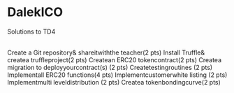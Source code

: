 # DalekICO
Solutions to TD4 

<br/> Create a Git repository& shareitwiththe teacher(2 pts)
Install Truffle& createa truffleproject(2 pts)
Createan ERC20 tokencontract(2 pts)
Createa migration  to deployyourcontract(s) (2 pts)
Createtestingroutines (2 pts)
Implementall ERC20 functions(4 pts)
Implementcustomerwhite listing (2 pts)
Implementmulti leveldistribution  (2 pts)
Createa tokenbondingcurve(2 pts)
